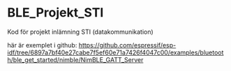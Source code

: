 # BLE_Projekt_STI
Kod för projekt inlämning STI (datakommunikation)

här är exemplet i github:
https://github.com/espressif/esp-idf/tree/6897a7bf40e27cabe7f5ef60e71a7426f4047c00/examples/bluetooth/ble_get_started/nimble/NimBLE_GATT_Server
